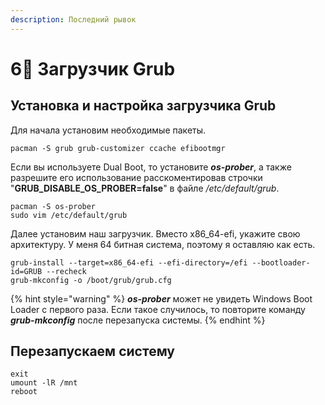 ```yaml
---
description: Последний рывок
---
```


# 6⃣ Загрузчик Grub

## Установка и настройка загрузчика Grub

Для начала установим необходимые пакеты.

```shell
pacman -S grub grub-customizer ccache efibootmgr
```

Если вы используете Dual Boot, то установите _**os-prober**_, а также разрешите его использование расскоментировав строчки "**GRUB\_DISABLE\_OS\_PROBER=false**" в файле _/etc/default/grub_.

```shell
pacman -S os-prober
sudo vim /etc/default/grub
```

Далее установим наш загрузчик. Вместо x86\_64-efi, укажите свою архитектуру. У меня 64 битная система, поэтому я оставляю как есть.

```shell
grub-install --target=x86_64-efi --efi-directory=/efi --bootloader-id=GRUB --recheck
grub-mkconfig -o /boot/grub/grub.cfg
```

{% hint style="warning" %}
_**os-prober**_ может не увидеть Windows Boot Loader с первого раза. Если такое случилось, то повторите команду _**grub-mkconfig**_ после перезапуска системы.
{% endhint %}

## Перезапускаем систему

```shell
exit
umount -lR /mnt
reboot
```
